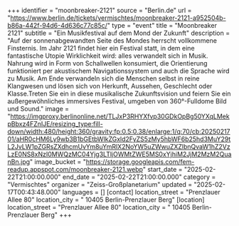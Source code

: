 +++
identifier = "moonbreaker-2121"
source = "Berlin.de"
url = "https://www.berlin.de/tickets/vermischtes/moonbreaker-2121-a952504b-b86a-442f-94d6-4d636c77c85c/"
type = "event"
title = "Moonbreaker 2121"
subtitle = "Ein Musikfestival auf dem Mond der Zukunft"
description = "Auf der sonnenabgewandten Seite des Mondes herrscht vollkommene Finsternis. Im Jahr 2121 findet hier ein Festival statt, in dem eine fantastische Utopie Wirklichkeit wird: alles verwandelt sich in Musik. Nahrung wird in Form von Schallwellen konsumiert, die Orientierung funktioniert per akustischem Navigationssystem und auch die Sprache wird zu Musik. Am Ende verwandeln sich die Menschen selbst in reine Klangwesen und lösen sich von Herkunft, Aussehen, Geschlecht oder Klasse.Treten Sie ein in diese musikalische Zukunftsvision und feiern Sie ein außergewöhnliches immersives Festival, umgeben von 360°-Fulldome Bild und Sound."
image = "https://imgproxy.berlinonline.net/TLJxP3RHYXfvp30GDkOpBg50YXqLMekpBbxz4FZnIJE/resizing_type:fill-down/width:480/height:360/gravity:fp:0.5:0.38/enlarge:1/q:70/cb:2025021701/aHR0cHM6Ly9wb3B1bGEtbWlkZGxld2FyZS5zMy5hbWF6b25hd3MuY29tL2JvLW1pZGRsZXdhcmUvYm8uYmRlX2NoYW5uZWwuZXZlbnQvaW1hZ2VzLzE0NS8xNzI0MWQzMC04Yjg3LTljOWMtZWE5MS0xYjhiM2JjM2MzM2QuanBn.jpg"
image_bucket = "https://storage.googleapis.com/fem-readup.appspot.com/moonbreaker-2121.webp"
start_date = "2025-02-22T21:00:00.000"
end_date = "2025-02-22T21:00:00.000"
category = "Vermischtes"
organizer = "Zeiss-Großplanetarium"
updated = "2025-02-17T00:43:48.000"
languages = []
[contact]
location_street = "Prenzlauer Allee 80"
location_city = " 10405 Berlin-Prenzlauer Berg"
[location]
location_street = "Prenzlauer Allee 80"
location_city = " 10405 Berlin-Prenzlauer Berg"
+++